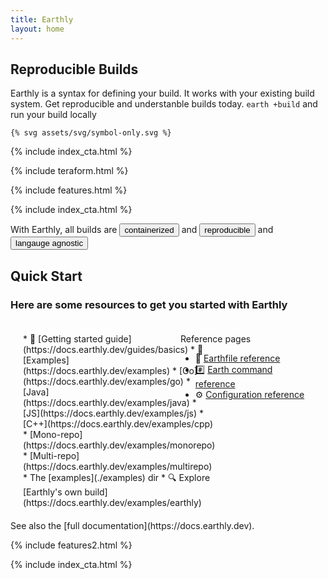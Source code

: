 ```yaml
---
title: Earthly
layout: home
---
```


<section class="Home-hero">
  <div class="Home-heroText">
    <h2 class="Home-heroText-title">Reproducible Builds</h2>
    <p class="Home-heroText-subtitle">
    Earthly is a syntax for defining your build.  It works with your existing build system.  Get reproducible and understanble builds today.
      <code class="Home-heroText-subtitle-code">earth +build</code> and run your build locally
    </p>
  </div>
  <div class="Home-heroIllustration">

    {% svg assets/svg/symbol-only.svg %}

  </div>
</section>
{% include index_cta.html %}

{% include teraform.html %}

{% include features.html %}

{% include index_cta.html %}

 <section class="Home-featuresIntro">
  <p class="Home-featuresIntro-text">
    With Earthly, all builds are 
    <button class="Home-featuresIntro-text-button Home-featuresIntro-text-button--pillar-1">containerized</button> and <button class="Home-featuresIntro-text-button Home-featuresIntro-text-button--pillar2">reproducible</button> and <button class="Home-featuresIntro-text-button Home-featuresIntro-text-button--pillar3">langauge agnostic</button>
  </p>
</section>

<h2 class="Home-heroText-title2">Quick Start</h2>
<h3>Here are some resources to get you started with Earthly</h3>
 <div style="display:flex">
            <div style="display:flex;width:50%;">
                <div style="padding:20px;" markdown="1">
* 🏁 [Getting started guide](https://docs.earthly.dev/guides/basics)
* 👀 [Examples](https://docs.earthly.dev/examples)
  * [Go](https://docs.earthly.dev/examples/go)
  * [Java](https://docs.earthly.dev/examples/java)
  * [JS](https://docs.earthly.dev/examples/js)
  * [C++](https://docs.earthly.dev/examples/cpp)
  * [Mono-repo](https://docs.earthly.dev/examples/monorepo)
  * [Multi-repo](https://docs.earthly.dev/examples/multirepo)
  * The [examples](./examples) dir
* 🔍 Explore [Earthly's own build](https://docs.earthly.dev/examples/earthly)
</div>
</div>
<div style="display:flex;width:50%;">
                <div style="padding:20px;" markdown="1">
Reference pages

* 📑 [Earthfile reference](https://docs.earthly.dev/earthfile)
* #️⃣ [Earth command reference](https://docs.earthly.dev/earth-command)
* ⚙️ [Configuration reference](https://docs.earthly.dev/earth-config)
</div>
</div>
</div>
See also the [full documentation](https://docs.earthly.dev).

{% include features2.html %}

{% include index_cta.html %}